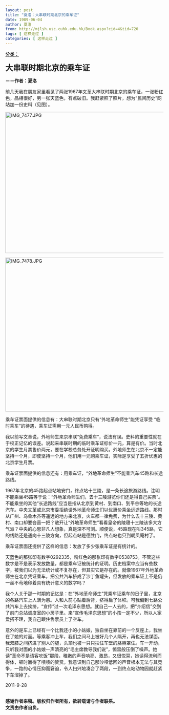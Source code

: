 ```yaml
---
layout: post
title: "夏洛：大串联时期北京的乘车证"
date: 1989-06-04
author: 夏洛
from: http://mjlsh.usc.cuhk.edu.hk/Book.aspx?cid=4&tid=720
tags: [ 这样走过 ]
categories: [ 这样走过 ]
---
```


<div style="margin: 15px 10px 10px 0px;">
 <div>
  <span id="ctl00_ContentPlaceHolder1_chapter1_SubjectLabel" style="font-weight:bold;text-decoration:underline;">
   分类：
  </span>
 </div>
 <p>
  <strong>
   <font size="5">
    大串联时期北京的乘车证
   </font>
  </strong>
 </p>
 <p>
  <strong>
   －－作者：夏洛
  </strong>
 </p>
 <p>
  前几天我在朋友家里看见了两张1967年文革大串联时期北京的乘车证，一张粉红色，品相很好，另一张天蓝色，有点破旧。我赶紧照了照片，想为“民间历史”网站加一份史料（见图）。
 </p>
 <p>
  <img align="top" alt="IMG_7477.JPG" border="0" height="441" src="http://mjlsh.usc.cuhk.edu.hk/medias/contents/720/duanpian1/IMG_7477.JPG" width="590"/>
 </p>
 <p>
  <img align="top" alt="IMG_7478.JPG" border="0" height="481" src="http://mjlsh.usc.cuhk.edu.hk/medias/contents/720/duanpian1/IMG_7478.JPG" width="590"/>
 </p>
 <p>
  乘车证票面提供的信息有：大串联时期北京只有“外地革命师生”能凭证享受 “临时乘车”的待遇，乘车证需用一元人民币购得。
 </p>
 <p>
  我以前写文章说，外地师生来京串联“免费乘车”，说法有误。史料的重要性就在于校正记忆的误差。说起来串联时期的临时乘车证标价一元，算是有价。当时北京的学生月票售价两元，要在学校总务处开证明购买。外地师生在北京不一定能坚持一个月，即使坚持一个月，他们用一元购乘车证，实际是享受了五折优惠的北京学生月票。
 </p>
 <p>
  乘车证票面提供的信息还有：用乘车证，“外地革命师生”不能乘汽车45路和长途路线。
 </p>
 <p>
  1967年北京的45路起点站地安门，终点站十三陵，是一条长途旅游路线。注明不能乘坐45路等于说：“外地革命师生们，去十三陵游览你们还是得自己买票”。不能乘坐的其他“长途路线”应当是指从北京到黄村、到南口、到平谷等地的长途汽车。中央文革或北京市委拒绝请外地革命师生们以优惠价乘坐远途路线。那时从广州、乌鲁木齐等遥远的地方来北京，火车都一律免费，为什么去十三陵、黄村、南口却要吝啬一把？敞开让“外地革命师生”看看皇帝的陵寝十三陵该多大方气派？中央的心思非凡人想象，真是深不可测。顺便说，45路现在叫345路，它的线路还是通向十三陵方向，但起点站是德胜门，终点站也只到朝凤庵村了。
 </p>
 <p>
  乘车证票面还提供了这样的信息：发放了多少张乘车证是有统计的。
 </p>
 <p>
  天蓝色的那张印有数字0292335，粉红色的那张印有数字0538753。不管这些数字是不是表示发放数量，都是乘车证被统计的证明。历史档案中应当有些数字，被我们以为无法统计或不复存在，但其实它是存在的。就像1967年外地革命师生在北京凭证乘车，把公共汽车挤成了沙丁鱼罐头，但发放的乘车证上不是仍一丝不苟地印着具有统计意义的数字吗？
 </p>
 <p>
  我个人关于那一时期的记忆是：在“外地革命师生”凭乘车证乘车的日子里，北京的各路汽车上人满为患。人和人前心贴着后背，挤得扁了体积。可我偏到七路公共汽车上去挨挤，“宣传”过一次毛泽东思想。就自己一人去的，把“介绍信”交到了前门总站调度室的小房子里。来“宣传毛泽东思想”的小孩一定不少，所以人家爱搭不理，我自己跟住售票员上了空车。
 </p>
 <p>
  意外的是车上已经有一个比我还小的小姑娘，独自坐在靠前的一个反座上，我坐在了她的对面。等乘客冲上车，我们之间马上被好几个人隔开，再也无法谋面。我双膝之间挤进了别人的腿，头顶也被一只只扶住车壁的胳膊罩住。车一开动，只听我对面的小姑娘一声清亮的“毛主席教导我们说”，惊雷般压倒了噪声。她读“革命不是请客吃饭”那段，稚嫩的声音响亮、激昂，又很悦耳，她读得流利而得体，顿时赢得了啧啧的赞赏。我意识到自己那沙哑低回的声音根本无法与其竞争，一路的心情压抑而窘迫，令人扫兴地凑合了两段，一到终点站动物园就赶紧下车溜掉了。
 </p>
 <p>
  2011-9-28
 </p>
 <p>
  <br/>
  <strong>
   感谢作者来稿。版权归作者所有，欲转载请与作者联系。
   <br/>
   文责由作者自负。
  </strong>
 </p>
</div>

